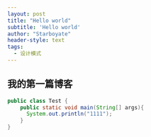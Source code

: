```yaml
---
layout: post
title: "Hello world"
subtitle: 'Hello world'
author: "Starboyate"
header-style: text
tags:
  - 设计模式
---
```


## 我的第一篇博客
```java
public class Test {
    public static void main(String[] args){
      System.out.println("1111");
    }
}
```
